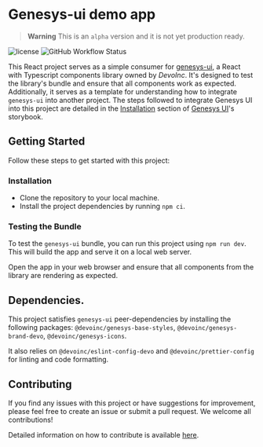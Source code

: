 # Genesys-ui demo app

> **Warning**
> This is an `alpha` version and it is not yet production ready.

![license](https://img.shields.io/github/license/devoinc/genesys-ui-demo-app)
![GitHub Workflow Status](https://img.shields.io/github/actions/workflow/status/devoinc/genesys-ui-demo-app/ci.yml)

This React project serves as a simple consumer for [genesys-ui](https://github.com/DevoInc/genesys-ui), a React with Typescript components library owned by _DevoInc_. It's designed to test the library's bundle and ensure that all components work as expected. Additionally, it serves as a template for understanding how to integrate `genesys-ui` into another project. The steps followed to integrate Genesys UI into this project are detailed in the [Installation](https://devoinc.github.io/genesys-ui/?path=/docs/getting-started-installation--docs) section of [Genesys UI](https://github.com/DevoInc/genesys-ui)'s storybook.

## Getting Started

Follow these steps to get started with this project:

### Installation

- Clone the repository to your local machine.
- Install the project dependencies by running `npm ci`.

### Testing the Bundle

To test the `genesys-ui` bundle, you can run this project using `npm run dev`. This will build the app and serve it on a local web server.

Open the app in your web browser and ensure that all components from the library are rendering as expected.

## Dependencies.

This project satisfies `genesys-ui` peer-dependencies by installing the following packages: `@devoinc/genesys-base-styles`, `@devoinc/genesys-brand-devo`, `@devoinc/genesys-icons`.

It also relies on `@devoinc/eslint-config-devo` and `@devoinc/prettier-config` for linting and code formatting.

## Contributing

If you find any issues with this project or have suggestions for improvement, please feel free to create an issue or submit a pull request. We welcome all contributions!

Detailed information on how to contribute is available [here](./CONTRIBUTING.md).
